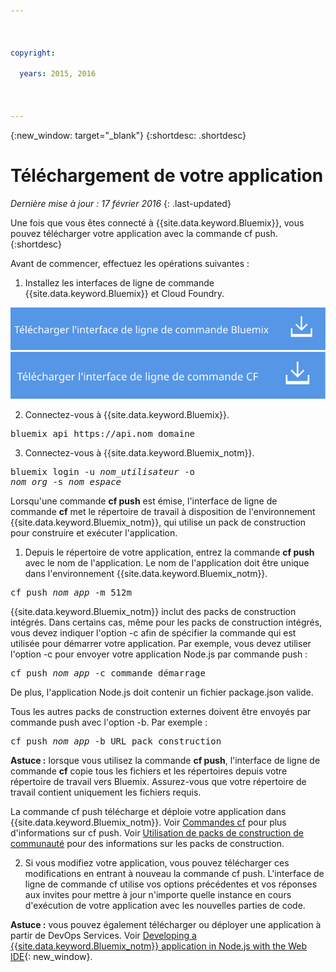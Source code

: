 ```yaml
---

 

copyright:

  years: 2015, 2016

 

---
```


{:new_window: target="_blank"}
{:shortdesc: .shortdesc}

# Téléchargement de votre application
*Dernière mise à jour : 17 février 2016*
{: .last-updated}

Une fois que vous êtes connecté à {{site.data.keyword.Bluemix}}, vous pouvez télécharger votre application avec la commande cf push.
{:shortdesc}

Avant de commencer, effectuez les opérations suivantes :
  1. Installez les interfaces de ligne de commande {{site.data.keyword.Bluemix}} et Cloud Foundry.

  <a class="xref" href="http://clis.ng.bluemix.net/ui/home.html" target="_blank" title="(Ouverture dans un nouvel onglet ou une nouvelle fenêtre)"><img class="image" src="images/btn_bx_commandline.svg" alt="Télécharger l'interface de ligne de commande {{site.data.keyword.Bluemix}}" /> </a> <a class="xref" href="https://github.com/cloudfoundry/cli/releases" target="_blank" title="(Ouverture dans un nouvel onglet ou une nouvelle fenêtre)"><img class="image" src="images/btn_cf_commandline.svg" alt="Télécharger l'interface de ligne de commande Cloud Foundry" /> </a> 

  2. Connectez-vous à {{site.data.keyword.Bluemix}}.

  <pre class="pre">bluemix api https://api.<span class="keyword" data-hd-keyref="DomainName">nom_domaine</span></pre>
  
  3. Connectez-vous à {{site.data.keyword.Bluemix_notm}}.

  <pre class="pre">bluemix login -u <var class="keyword varname" data-hd-keyref="user_ID">nom_utilisateur</var> -o
<var class="keyword varname" data-hd-keyref="org_name">nom_org</var> -s <var class="keyword varname" data-hd-keyref="space_name">nom_espace</var></pre>

Lorsqu'une commande **cf push** est émise, l'interface de ligne de commande **cf** met le répertoire de travail à disposition de l'environnement {{site.data.keyword.Bluemix_notm}}, qui utilise un pack de construction pour construire et exécuter l'application.

  1. Depuis le répertoire de votre application, entrez la commande **cf push** avec le nom de l'application. Le nom de l'application doit
être unique dans l'environnement {{site.data.keyword.Bluemix_notm}}.
  
  <pre class="pre">cf push <var class="keyword varname" data-hd-keyref="app_name">nom_app</var> -m 512m</pre>
  
  {{site.data.keyword.Bluemix_notm}} inclut des packs de construction intégrés. Dans certains cas, même pour les packs de construction
intégrés, vous devez indiquer l'option -c afin de spécifier la commande qui est utilisée pour démarrer votre application. Par exemple, vous devez utiliser l'option -c pour envoyer votre application Node.js par commande push :
  
  <pre class="pre">cf push <var class="keyword varname" data-hd-keyref="app_name">nom_app</var> -c commande_démarrage</pre>
  
  De plus, l'application Node.js doit contenir un fichier package.json valide.

  Tous les autres packs de construction externes doivent être envoyés par commande push avec l'option -b. Par exemple :

  <pre class="pre">cf push <var class="keyword varname" data-hd-keyref="app_name">nom_app</var> -b URL_pack_construction</pre>
  
  **Astuce :** lorsque vous utilisez la commande **cf push**, l'interface de ligne de commande
**cf** copie tous les fichiers et les répertoires depuis votre répertoire de travail vers Bluemix. Assurez-vous que votre répertoire de travail contient uniquement les fichiers requis.

  La commande cf push télécharge et déploie votre application dans {{site.data.keyword.Bluemix_notm}}. Voir
[Commandes cf](../cli/reference/cfcommands/index.html) pour plus d'informations sur cf push. Voir
[Utilisation de packs de construction de communauté](../cfapps/byob.html) pour des informations sur les packs de construction.

  2. Si vous modifiez votre application, vous pouvez télécharger ces modifications en entrant à nouveau la commande cf push. L'interface de ligne de
commande cf utilise vos options précédentes et vos réponses aux invites pour mettre à jour n'importe quelle instance en cours d'exécution de votre application avec
les nouvelles parties de code.

**Astuce :** vous pouvez également télécharger ou déployer une application à partir de DevOps Services. Voir [Developing a {{site.data.keyword.Bluemix_notm}} application in Node.js with the Web IDE](https://hub.jazz.net/tutorials/devopsweb/){: new_window}.
